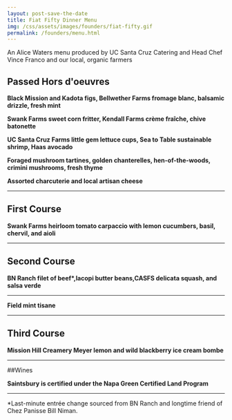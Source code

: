 ```yaml
---
layout: post-save-the-date
title: Fiat Fifty Dinner Menu
img: /css/assets/images/founders/fiat-fifty.gif
permalink: /founders/menu.html
---
```


An Alice Waters menu produced by UC Santa Cruz Catering and Head Chef Vince Franco and our local, organic farmers

## Passed Hors d'oeuvres

**Black Mission and Kadota figs, Bellwether Farms fromage blanc, balsamic drizzle, fresh mint**

**Swank Farms sweet corn fritter, Kendall Farms cr&egrave;me fra&icirc;che, chive batonette**

**UC Santa Cruz Farms little gem lettuce cups, Sea to Table sustainable shrimp, Haas avocado**

**Foraged mushroom tartines, golden chanterelles, hen-of-the-woods, crimini mushrooms, fresh thyme**

**Assorted charcuterie and local artisan cheese**

***

## First Course
**Swank Farms heirloom tomato carpaccio with lemon cucumbers, basil, chervil, and aioli**

***

## Second Course
**BN Ranch filet of beef&#42;,Iacopi butter beans,CASFS delicata squash, and salsa verde**

***

**Field mint tisane**

***

## Third Course
**Mission Hill Creamery Meyer lemon and wild blackberry ice cream bombe**

***

##Wines

**Saintsbury is certified under the Napa Green Certified Land Program**

***

*Last-minute entrée change sourced from BN Ranch
and longtime friend of Chez Panisse Bill Niman.
